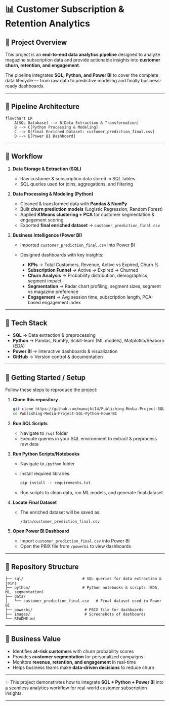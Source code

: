 
# 📊 Customer Subscription & Retention Analytics

## 🔹 Project Overview

This project is an **end-to-end data analytics pipeline** designed to analyze magazine subscription data and provide actionable insights into **customer churn, retention, and engagement**.

The pipeline integrates **SQL, Python, and Power BI** to cover the complete data lifecycle — from raw data to predictive modeling and finally business-ready dashboards.

---

## 🔹 Pipeline Architecture

```mermaid
flowchart LR
    A[SQL Database] --> B[Data Extraction & Transformation]
    B --> C[Python Processing & Modeling]
    C --> D[Final Enriched Dataset: customer_prediction_final.csv]
    D --> E[Power BI Dashboard]
```

---

## 🔹 Workflow

1. **Data Storage & Extraction (SQL)**

   * Raw customer & subscription data stored in SQL tables
   * SQL queries used for joins, aggregations, and filtering

2. **Data Processing & Modeling (Python)**

   * Cleaned & transformed data with **Pandas & NumPy**
   * Built **churn prediction models** (Logistic Regression, Random Forest)
   * Applied **KMeans clustering + PCA** for customer segmentation & engagement scoring
   * Exported **final enriched dataset** → `customer_prediction_final.csv`

3. **Business Intelligence (Power BI)**

   * Imported `customer_prediction_final.csv` into Power BI
   * Designed dashboards with key insights:

     * **KPIs** → Total Customers, Revenue, Active vs Expired, Churn %
     * **Subscription Funnel** → Active → Expired → Churned
     * **Churn Analysis** → Probability distribution, demographics, segment impact
     * **Segmentation** → Radar chart profiling, segment sizes, segment vs magazine preference
     * **Engagement** → Avg session time, subscription length, PCA-based engagement index

---

## 🔹 Tech Stack

* **SQL** → Data extraction & preprocessing
* **Python** → Pandas, NumPy, Scikit-learn (ML models), Matplotlib/Seaborn (EDA)
* **Power BI** → Interactive dashboards & visualization
* **GitHub** → Version control & documentation

---

## 🔹 Getting Started / Setup

Follow these steps to reproduce the project:

1. **Clone this repository**

   ```bash
   git clone https://github.com/manojkt14/Publishing-Media-Project-SQL-Python-PowerBI.git
   cd Publishing-Media-Project-SQL-Python-PowerBI
   ```

2. **Run SQL Scripts**

   * Navigate to `/sql` folder
   * Execute queries in your SQL environment to extract & preprocess raw data

3. **Run Python Scripts/Notebooks**

   * Navigate to `/python` folder
   * Install required libraries:

     ```bash
     pip install -r requirements.txt
     ```
   * Run scripts to clean data, run ML models, and generate final dataset

4. **Locate Final Dataset**

   * The enriched dataset will be saved as:

     ```
     /data/customer_prediction_final.csv
     ```

5. **Open Power BI Dashboard**

   * Import `customer_prediction_final.csv` into Power BI
   * Open the PBIX file from `/powerbi` to view dashboards

---

## 📂 Repository Structure

```
├── sql/                          # SQL queries for data extraction & joins
├── python/                       # Python notebooks & scripts (EDA, ML, segmentation)
├── data/                         
│   └── customer_prediction_final.csv   # Final dataset used in Power BI
├── powerbi/                       # PBIX file for dashboards
├── images/                        # Screenshots of dashboards
└── README.md
```

---

## 🔹 Business Value

* Identifies **at-risk customers** with churn probability scores
* Provides **customer segmentation** for personalized campaigns
* Monitors **revenue, retention, and engagement** in real-time
* Helps business teams make **data-driven decisions** to reduce churn

---

✨ This project demonstrates how to integrate **SQL + Python + Power BI** into a seamless analytics workflow for real-world customer subscription insights.

---
